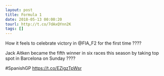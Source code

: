 ```yaml
---
layout: post
title: Formula 1
date: 2018-05-13 00:00:20
tourl: http://t.co/7dAxQYnn2K
tags: []
---
```

How it feels to celebrate victory in @FIA_F2 for the first time ????

Jack Aitken became the fifth winner in six races this season by taking top spot in Barcelona on Sunday ????

#SpanishGP https://t.co/EZigzTpWsr